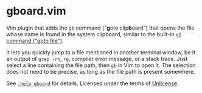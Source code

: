 # gboard.vim

Vim plugin that adds the `gb` command ("**g**oto clip**b**oard")
that opens the file whose name is found in the system clipboard,
similar to the built-in [`gf` command ("goto file")](https://vimhelp.org/editing.txt.html#gf).

It lets you quickly jump to a file mentioned in another terminal window,
be it an output of `grep -rn`, `rg`, compiler error message, or a stack trace.
Just select a line containing the file path, then `gb` in Vim to open it.
The selection does not need to be precise, as long as the file path is present somewhere.

See [`:help gboard`](doc/gboard.txt) for details.
Licensed under the terms of [Unlicense](UNLICENSE).
